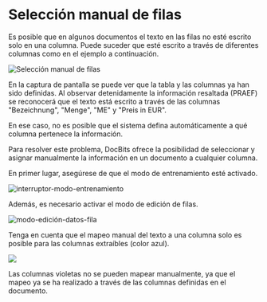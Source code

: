 # Selección manual de filas

Es posible que en algunos documentos el texto en las filas no esté escrito solo en una columna. Puede suceder que esté escrito a través de diferentes columnas como en el ejemplo a continuación.

![Selección manual de filas](https://lh7-us.googleusercontent.com/LbVbmfdOBpeCWDftPvW0qjEHjbLmWYRrAGTZHVW8VEHQTEvl5GoqH2wkFE5iUOySmF50b1V8CDAZhfMzPTeMQscmc61SDKaqSCW-y0Z7fjlwOjhtjxWD44oCsgHmwrgrBD4cuEGgn9JY\_UX3t9jRlPs)

En la captura de pantalla se puede ver que la tabla y las columnas ya han sido definidas. Al observar detenidamente la información resaltada (PRAEF) se reconocerá que el texto está escrito a través de las columnas "Bezeichnung", "Menge", "ME" y "Preis in EUR".

En ese caso, no es posible que el sistema defina automáticamente a qué columna pertenece la información.

Para resolver este problema, DocBits ofrece la posibilidad de seleccionar y asignar manualmente la información en un documento a cualquier columna.

En primer lugar, asegúrese de que el modo de entrenamiento esté activado.

![interruptor-modo-entrenamiento](https://lh7-us.googleusercontent.com/4D8iCXk0p\_Mur8bX\_11ne\_2iA-GOxoFi2OQWlSEvrH1auoE0ksnYXpZx3Pw3PUJJRZJN85dnQlSSBB369FfafXAy8adjFZcnepQnODSaaIj69cxtUKFAXPgn5eyPE6jbJuzStJALMgumlt49Z1Pv3FY)

Además, es necesario activar el modo de edición de filas.

![modo-edición-datos-fila](https://lh7-us.googleusercontent.com/8YQmo\_WRuKKVjk1a\_eoxSBiQr0GncuS4BmCA0aI9aOlrbsIvdj8dZlurxxBHp2lH4ozT4HPWw9qYDW7xLQ7u2DSyU8DrNzSBC7LjzKLTDJ2tudY9a\_DENDoK5Aya6L1hcf1WF1RD92S\_DzhGVV4Gh6Q)

Tenga en cuenta que el mapeo manual del texto a una columna solo es posible para las columnas extraíbles (color azul).

![](https://lh7-us.googleusercontent.com/i2tlbwl9qFE0clthaoRPe7kcPRiURCvemuLEjBK4uAnfsR4auXbftMfEY1ZW5WXwezTBVSG5hbNRkddwIeLtrgJUvZoeKGdPKN8f75O\_dPdIWkm4EFALfAj-evDUI3UKrgNOTNjF37C1bBLtE95OA1w)

Las columnas violetas no se pueden mapear manualmente, ya que el mapeo ya se ha realizado a través de las columnas definidas en el documento.
